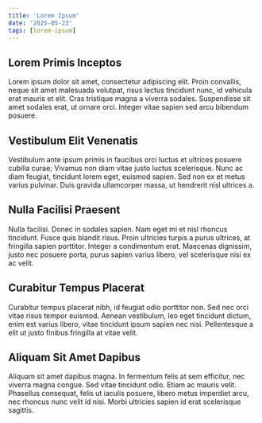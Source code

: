 ```yaml
---
title: 'Lorem Ipsum'
date: '2025-05-23'
tags: [lorem-ipsum]
---
```


## Lorem Primis Inceptos

Lorem ipsum dolor sit amet, consectetur adipiscing elit. Proin convallis, neque sit amet malesuada volutpat, risus lectus tincidunt nunc, id vehicula erat mauris et elit. Cras tristique magna a viverra sodales. Suspendisse sit amet sodales erat, ut ornare orci. Integer vitae sapien sed arcu bibendum posuere.

## Vestibulum Elit Venenatis

Vestibulum ante ipsum primis in faucibus orci luctus et ultrices posuere cubilia curae; Vivamus non diam vitae justo luctus scelerisque. Nunc ac diam feugiat, tincidunt lorem eget, euismod sapien. Sed non ex et metus varius pulvinar. Duis gravida ullamcorper massa, ut hendrerit nisl ultrices a.

## Nulla Facilisi Praesent

Nulla facilisi. Donec in sodales sapien. Nam eget mi et nisl rhoncus tincidunt. Fusce quis blandit risus. Proin ultricies turpis a purus ultrices, at fringilla sapien porttitor. Integer a condimentum erat. Maecenas dignissim, justo nec posuere porta, purus sapien varius libero, vel scelerisque nisi ex ac velit.

## Curabitur Tempus Placerat

Curabitur tempus placerat nibh, id feugiat odio porttitor non. Sed nec orci vitae risus tempor euismod. Aenean vestibulum, leo eget tincidunt dictum, enim est varius libero, vitae tincidunt ipsum sapien nec nisi. Pellentesque a elit ut justo finibus fringilla at vitae velit.

## Aliquam Sit Amet Dapibus

Aliquam sit amet dapibus magna. In fermentum felis at sem efficitur, nec viverra magna congue. Sed vitae tincidunt odio. Etiam ac mauris velit. Phasellus consequat, felis ut iaculis posuere, libero metus imperdiet arcu, nec rhoncus nunc velit id nisi. Morbi ultricies sapien id erat scelerisque sagittis.
